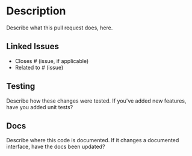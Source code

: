 # Description

Describe what this pull request does, here.

## Linked Issues

- Closes # (issue, if applicable)
- Related to # (issue)

## Testing

Describe how these changes were tested. If you've added new features, have you
added unit tests?

## Docs

Describe where this code is documented. If it changes a documented interface,
have the docs been updated?
